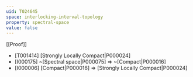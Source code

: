 ```yaml
---
uid: T024645
space: interlocking-interval-topology
property: spectral-space
value: false
---
```

[[Proof]]

* [T001414] [Strongly Locally Compact|P000024]
* [I000175] ~[Spectral space|P000075] => ~[Compact|P000016]
* [I000006] [Compact|P000016] => [Strongly Locally Compact|P000024]


